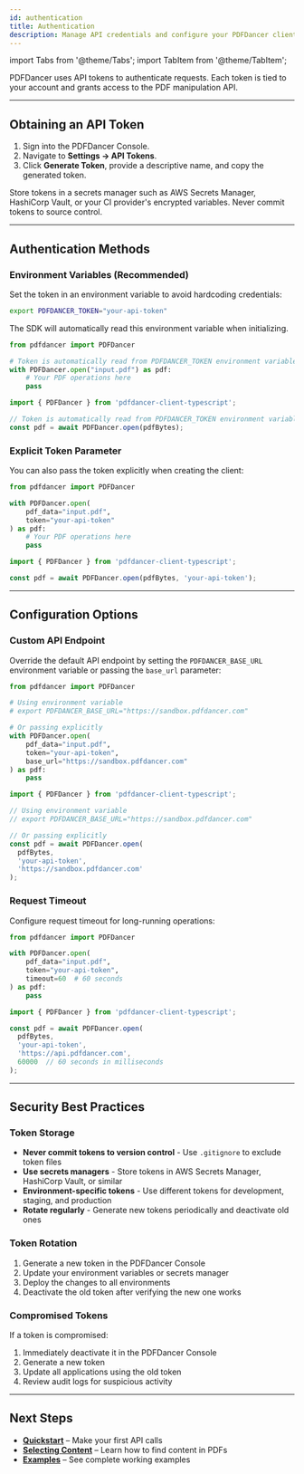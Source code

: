 ```yaml
---
id: authentication
title: Authentication
description: Manage API credentials and configure your PDFDancer clients securely.
---
```


import Tabs from '@theme/Tabs';
import TabItem from '@theme/TabItem';

PDFDancer uses API tokens to authenticate requests. Each token is tied to your account and grants access to the PDF manipulation API.

---

## Obtaining an API Token

1. Sign into the PDFDancer Console.
2. Navigate to **Settings → API Tokens**.
3. Click **Generate Token**, provide a descriptive name, and copy the generated token.

Store tokens in a secrets manager such as AWS Secrets Manager, HashiCorp Vault, or your CI provider's encrypted variables. Never commit tokens to source control.

---

## Authentication Methods

### Environment Variables (Recommended)

Set the token in an environment variable to avoid hardcoding credentials:

```bash
export PDFDANCER_TOKEN="your-api-token"
```

The SDK will automatically read this environment variable when initializing.

<Tabs>
  <TabItem value="python" label="Python">

```python
from pdfdancer import PDFDancer

# Token is automatically read from PDFDANCER_TOKEN environment variable
with PDFDancer.open("input.pdf") as pdf:
    # Your PDF operations here
    pass
```

  </TabItem>
  <TabItem value="typescript" label="TypeScript">

```typescript
import { PDFDancer } from 'pdfdancer-client-typescript';

// Token is automatically read from PDFDANCER_TOKEN environment variable
const pdf = await PDFDancer.open(pdfBytes);
```

  </TabItem>
  <TabItem value="java" label="Java">

  </TabItem>
</Tabs>

### Explicit Token Parameter

You can also pass the token explicitly when creating the client:

<Tabs>
  <TabItem value="python" label="Python">

```python
from pdfdancer import PDFDancer

with PDFDancer.open(
    pdf_data="input.pdf",
    token="your-api-token"
) as pdf:
    # Your PDF operations here
    pass
```

  </TabItem>
  <TabItem value="typescript" label="TypeScript">

```typescript
import { PDFDancer } from 'pdfdancer-client-typescript';

const pdf = await PDFDancer.open(pdfBytes, 'your-api-token');
```

  </TabItem>
  <TabItem value="java" label="Java">

  </TabItem>
</Tabs>

---

## Configuration Options

### Custom API Endpoint

Override the default API endpoint by setting the `PDFDANCER_BASE_URL` environment variable or passing the `base_url` parameter:

<Tabs>
  <TabItem value="python" label="Python">

```python
from pdfdancer import PDFDancer

# Using environment variable
# export PDFDANCER_BASE_URL="https://sandbox.pdfdancer.com"

# Or passing explicitly
with PDFDancer.open(
    pdf_data="input.pdf",
    token="your-api-token",
    base_url="https://sandbox.pdfdancer.com"
) as pdf:
    pass
```

  </TabItem>
  <TabItem value="typescript" label="TypeScript">

```typescript
import { PDFDancer } from 'pdfdancer-client-typescript';

// Using environment variable
// export PDFDANCER_BASE_URL="https://sandbox.pdfdancer.com"

// Or passing explicitly
const pdf = await PDFDancer.open(
  pdfBytes,
  'your-api-token',
  'https://sandbox.pdfdancer.com'
);
```

  </TabItem>
  <TabItem value="java" label="Java">

  </TabItem>
</Tabs>

### Request Timeout

Configure request timeout for long-running operations:

<Tabs>
  <TabItem value="python" label="Python">

```python
from pdfdancer import PDFDancer

with PDFDancer.open(
    pdf_data="input.pdf",
    token="your-api-token",
    timeout=60  # 60 seconds
) as pdf:
    pass
```

  </TabItem>
  <TabItem value="typescript" label="TypeScript">

```typescript
import { PDFDancer } from 'pdfdancer-client-typescript';

const pdf = await PDFDancer.open(
  pdfBytes,
  'your-api-token',
  'https://api.pdfdancer.com',
  60000  // 60 seconds in milliseconds
);
```

  </TabItem>
  <TabItem value="java" label="Java">

  </TabItem>
</Tabs>

---

## Security Best Practices

### Token Storage

- **Never commit tokens to version control** - Use `.gitignore` to exclude token files
- **Use secrets managers** - Store tokens in AWS Secrets Manager, HashiCorp Vault, or similar
- **Environment-specific tokens** - Use different tokens for development, staging, and production
- **Rotate regularly** - Generate new tokens periodically and deactivate old ones

### Token Rotation

1. Generate a new token in the PDFDancer Console
2. Update your environment variables or secrets manager
3. Deploy the changes to all environments
4. Deactivate the old token after verifying the new one works

### Compromised Tokens

If a token is compromised:

1. Immediately deactivate it in the PDFDancer Console
2. Generate a new token
3. Update all applications using the old token
4. Review audit logs for suspicious activity

---

## Next Steps

- [**Quickstart**](quickstart.md) – Make your first API calls
- [**Selecting Content**](working-with-text.md) – Learn how to find content in PDFs
- [**Examples**](cookbook.md) – See complete working examples
